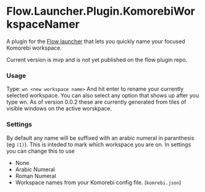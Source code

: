 Flow.Launcher.Plugin.KomorebiWorkspaceNamer
==================

A plugin for the [Flow launcher](https://github.com/Flow-Launcher/Flow.Launcher) that lets you quickly name your focused Komorebi workspace.

Current version is mvp and is not yet published on the flow plugin repo.

### Usage
Type: 
`wn <new workspace name>`
And hit enter to rename your currently selected workspace.
You can also select any option that shows up after you type wn. As of version 0.0.2 these are currently generated from tiles of visible windows on the active worskpace.


### Settings

By default any name will be suffixed with an arabic numeral in paranthesis (eg `(1)`). This is inteded to mark which workspace you are on. In settings you can change this to use
- None
- Arabic Numeral
- Roman Numeral
- Workspace names from your Komorebi config file. (`komrebi.json`)
